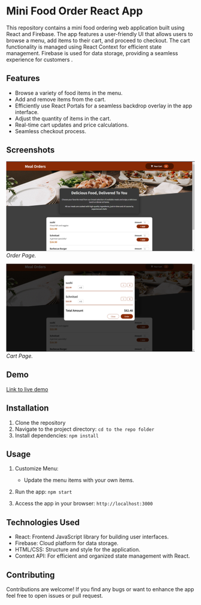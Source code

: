 # Mini Food Order React App 

This repository contains a mini food ordering web application built using React and Firebase. The app features a user-friendly UI that allows users to browse a menu, add items to their cart, and proceed to checkout. The cart functionality is managed using React Context for efficient state management. Firebase is used for data storage, providing a seamless experience for customers .


## Features

- Browse a variety of food items in the menu.
- Add and remove items from the cart.
- Efficiently use React Portals for a seamless backdrop overlay in the app interface.
- Adjust the quantity of items in the cart.
- Real-time cart updates and price calculations.
- Seamless checkout process.


## Screenshots

![Screenshot 1](Screenshots/screenshot1.png)
*Order Page.*

![Screenshot 2](Screenshots/screenshot2.png)
*Cart Page.*

## Demo

[Link to live demo](https://hiirok.github.io/Food-Order-React-app/) 

## Installation

1. Clone the repository
2. Navigate to the project directory: `cd to the repo folder`
3. Install dependencies: `npm install`

## Usage

     
1. Customize Menu:
   - Update the menu items with your own items.

2. Run the app: `npm start`
   
3. Access the app in your browser: `http://localhost:3000`

## Technologies Used

- React: Frontend JavaScript library for building user interfaces.
- Firebase: Cloud platform for data storage.
- HTML/CSS: Structure and style for the application.
- Context API: For efficient and organized state management with React.

## Contributing

Contributions are welcome! If you find any bugs or want to enhance the app feel free to open issues or pull request.
